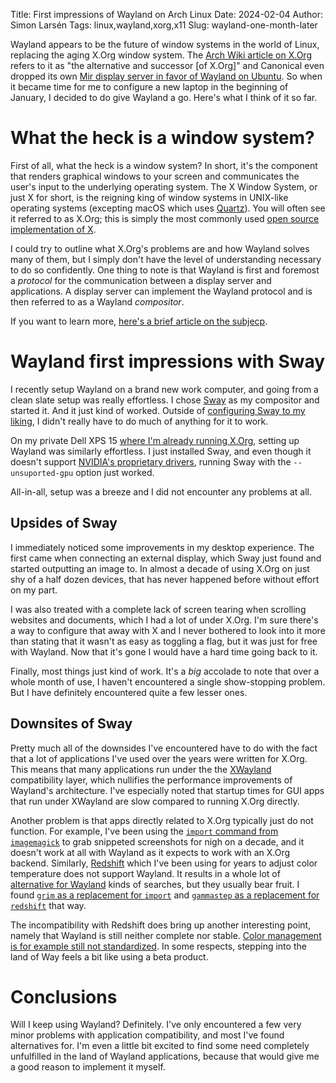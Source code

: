 Title: First impressions of Wayland on Arch Linux
Date: 2024-02-04
Author: Simon Larsén
Tags: linux,wayland,xorg,x11
Slug: wayland-one-month-later

Wayland appears to be the future of window systems in the world of Linux,
replacing the aging X.Org window system. The [Arch Wiki article on
X.Org](https://wiki.archlinux.org/title/Xorg) refers to it as "the alternative
and successor [of X.Org]" and Canonical even dropped its own [Mir display
server in favor of Wayland on Ubuntu](https://wiki.ubuntu.com/Wayland).
So when it became time for me to configure a new laptop in the beginning of
January, I decided to do give Wayland a go. Here's what I think of it so far.

# What the heck is a window system?
First of all, what the heck is a window system? In short, it's the component
that renders graphical windows to your screen and communicates the user's input
to the underlying operating system. The X Window System, or just X for short, is
the reigning king of window systems in UNIX-like operating systems (excepting
macOS which uses [Quartz](https://en.wikipedia.org/wiki/Quartz_Compositor)). You
will often see it referred to as X.Org; this is simply the most commonly used
[open source implementation of X](https://www.x.org/wiki/).

I could try to outline what X.Org's problems are and how Wayland solves many of
them, but I simply don't have the level of understanding necessary to do so
confidently. One thing to note is that Wayland is first and foremost a
_protocol_ for the communication between a display server and applications. A
display server can implement the Wayland protocol and is then referred to as a
Wayland _compositor_.

If you want to learn more, [here's a brief article on the
subjecp](https://linuxiac.com/xorg-x11-wayland-linux-display-servers-and-protocols-explained/).

# Wayland first impressions with Sway
I recently setup Wayland on a brand new work computer, and going from a clean
slate setup was really effortless. I chose [Sway](https://swaywm.org/) as my
compositor and started it. And it just kind of worked. Outside of [configuring
Sway to my
liking](https://github.com/slarse/config/blob/d8ba6671a2245be75c5fa3b4fdfef3df61cc93a0/sway/config),
I didn't really have to do much of anything for it to work.

On my private Dell XPS 15 [where I'm already running
X.Org]({filename}/blog/Blog/xps_15_arch_linux_3d_graphics.md), setting up
Wayland was similarly effortless. I just installed Sway, and even though it
doesn't support [NVIDIA's proprietary
drivers](https://github.com/swaywm/sway/wiki#nvidia-users), running Sway with
the `--unsuported-gpu` option just worked.

All-in-all, setup was a breeze and I did not encounter any problems at all.

## Upsides of Sway
I immediately noticed some improvements in my desktop experience. The first came
when connecting an external display, which Sway just found and started
outputting an image to. In almost a decade of using X.Org on just shy of a half
dozen devices, that has never happened before without effort on my part.

I was also treated with a complete lack of screen tearing when scrolling
websites and documents, which I had a lot of under X.Org. I'm sure there's a way
to configure that away with X and I never bothered to look into it more than
stating that it wasn't as easy as toggling a flag, but it was just for free with
Wayland. Now that it's gone I would have a hard time going back to it.

Finally, most things just kind of work. It's a _big_ accolade to note that over
a whole month of use, I haven't encountered a single show-stopping problem. But
I have definitely encountered quite a few lesser ones.

## Downsites of Sway
Pretty much all of the downsides I've encountered have to do with the fact that
a lot of applications I've used over the years were written for X.Org. This
means that many applications run under the the 
[XWayland](https://wayland.freedesktop.org/xserver.html) compatibility layer,
which nullifies the performance improvements of Wayland's architecture. I've
especially noted that startup times for GUI apps that run under XWayland are
slow compared to running X.Org directly.

Another problem is that apps directly related to X.Org typically just do not
function. For example, I've been using the [`import` command from
`imagemagick`](https://imagemagick.org/script/import.php) to grab snippeted
screenshots for nigh on a decade, and it doesn't work at all with Wayland as it
expects to work with an X.Org backend. Similarly,
[Redshift](https://wiki.archlinux.org/title/Redshift) which I've been using for
years to adjust color temperature does not support Wayland. It results in a whole
lot of [<insert program> alternative for
Wayland](https://www.reddit.com/r/wayland/comments/si49y1/redshift_alternatives_for_wayland/?rdt=39794)
kinds of searches, but they usually bear fruit. I found [`grim` as a replacement
for `import`](https://sr.ht/~emersion/grim/) and [`gammastep` as a replacement
for `redshift`](https://gitlab.com/chinstrap/gammastep) that way.

The incompatibility with Redshift does bring up another interesting point,
namely that Wayland is still neither complete nor stable. [Color management is for
example still not
standardized](https://gitlab.freedesktop.org/wayland/wayland-protocols/-/merge_requests/14).
In some respects, stepping into the land of Way feels a bit like using a beta
product.

# Conclusions
Will I keep using Wayland? Definitely. I've only encountered a few very minor
problems with application compatibility, and most I've found alternatives for.
I'm even a little bit excited to find some need completely unfulfilled in the
land of Wayland applications, because that would give me a good reason to
implement it myself.
